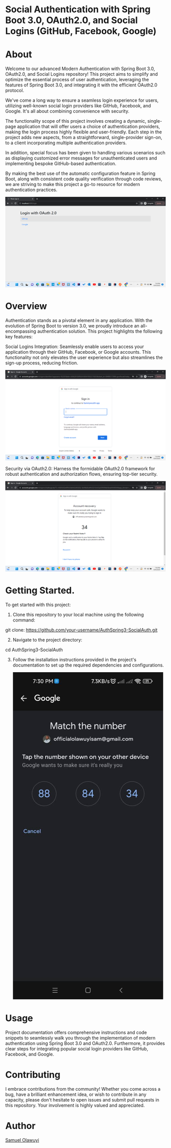 # Social Authentication with Spring Boot 3.0, OAuth2.0, and Social Logins (GitHub, Facebook, Google)

# About
Welcome to our advanced Modern Authentication with Spring Boot 3.0, OAuth2.0, and Social Logins repository! This project aims to simplify and optimize the essential process of user authentication, leveraging the features of Spring Boot 3.0, and integrating it with the efficient OAuth2.0 protocol.

We've come a long way to ensure a seamless login experience for users, utilizing well-known social login providers like GitHub, Facebook, and Google. It's all about combining convenience with security.

The functionality scope of this project involves creating a dynamic, single-page application that will offer users a choice of authentication providers, making the login process highly flexible and user-friendly. Each step in the project adds new aspects, from a straightforward, single-provider sign-on, to a client incorporating multiple authentication providers.

In addition, special focus has been given to handling various scenarios such as displaying customized error messages for unauthenticated users and implementing bespoke GitHub-based authentication.

By making the best use of the automatic configuration feature in Spring Boot, along with consistent code quality verification through code reviews, we are striving to make this project a go-to resource for modern authentication practices.

<img src="https://github.com/SamuelOlawuyi/SpringBoot-OAuth2.0-Social_Login/blob/main/social/Screenshot%20(246).png">

# Overview

Authentication stands as a pivotal element in any application. With the evolution of Spring Boot to version 3.0, we proudly introduce an all-encompassing authentication solution. This project highlights the following key features:

Social Logins Integration: Seamlessly enable users to access your application through their GitHub, Facebook, or Google accounts. This functionality not only elevates the user experience but also streamlines the sign-up process, reducing friction.


<img src="https://github.com/SamuelOlawuyi/SpringBoot-OAuth2.0-Social_Login/blob/main/social/Screenshot%202023-08-30%20191923.png">

Security via OAuth2.0: Harness the formidable OAuth2.0 framework for robust authentication and authorization flows, ensuring top-tier security.

<img src="https://github.com/SamuelOlawuyi/SpringBoot-OAuth2.0-Social_Login/blob/main/social/Screenshot%20(248).png">

# Getting Started.
To get started with this project:

1. Clone this repository to your local machine using the following command:

git clone: https://github.com/your-username/AuthSpring3-SocialAuth.git

2. Navigate to the project directory:

cd AuthSpring3-SocialAuth

3. Follow the installation instructions provided in the project's documentation to set up the required dependencies and configurations.

   <img src="https://github.com/SamuelOlawuyi/SpringBoot-OAuth2.0-Social_Login/blob/main/social/WhatsApp%20Image%202023-08-30%20at%2019.32.51.jpg">
# Usage
  Project documentation offers comprehensive instructions and code snippets to seamlessly walk you through the implementation of modern authentication using Spring Boot 3.0 and OAuth2.0. Furthermore, it provides clear steps for integrating popular social login providers like GitHub, Facebook, and Google.
  
  # Contributing
  I embrace contributions from the community! Whether you come across a bug, have a brilliant enhancement idea, or wish to contribute in any capacity, please don't hesitate to open issues and submit pull requests in this repository. Your involvement is highly valued and appreciated.
  
  # Author
  [Samuel Olawuyi](https://github.com/SamuelOlawuyi)
